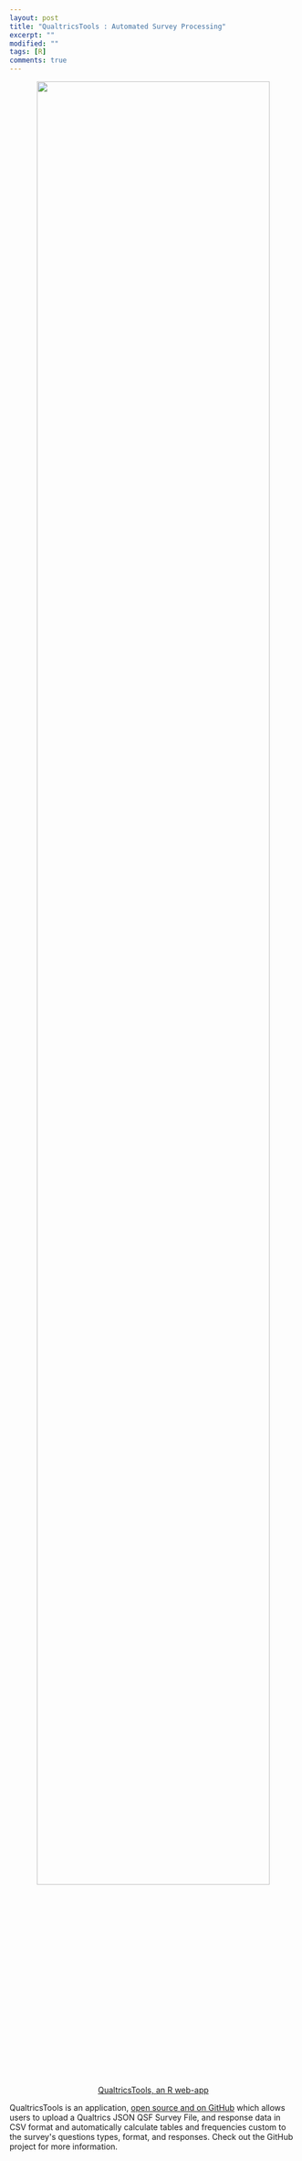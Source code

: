 ```yaml
---
layout: post
title: "QualtricsTools : Automated Survey Processing"
excerpt: ""
modified: ""
tags: [R]
comments: true
---
```


<center>
<img src="{{ site.url }}/img/2017-03-17/QualtricsTools.png" width="90%">
<br>
<span class='image-credit'><a href="https://github.com/ctesta01/QualtricsTools">QualtricsTools, an R web-app</a></span>
</center>

QualtricsTools is an application, [open source and on GitHub](https://github.com/ctesta01/QualtricsTools)
which allows users to upload a Qualtrics JSON QSF Survey File, and response data
in CSV format and automatically calculate tables and frequencies custom to the survey's
questions types, format, and responses. Check out the GitHub project for more information.
